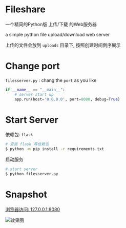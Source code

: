 # Fileshare
一个精简的Python版 上传/下载 的Web服务器

a simple python file upload/download web server

上传的文件会放到 `uploads` 目录下, 按照创建时间倒序展示

# Change port

`filesserver.py` : chang the `port` as you like

```py
if __name__ == "__main__":
    # server start up
    app.run(host='0.0.0.0', port=8080, debug=True)
```

# Start Server

依赖包: `flask`
```bash
# 安装 flask 等依赖包
$ python -m pip install -r requirements.txt
```

启动服务
```bash
# start server
$ python filesserver.py
```

# Snapshot

[浏览器访问: 127.0.0.1:8080](http://127.0.0.1:8080/)

![效果图](https://xu3352.github.io/assets/archives/20181203031332_fileserver_snapshot.png)


